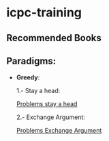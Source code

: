 # icpc-training


## Recommended Books


## Paradigms:

- **Greedy**:

  1.- Stay a head:
    
    [Problems stay a head]()
  
  
  2.- Exchange Argument:
  
    [Problems Exchange Argument]()
